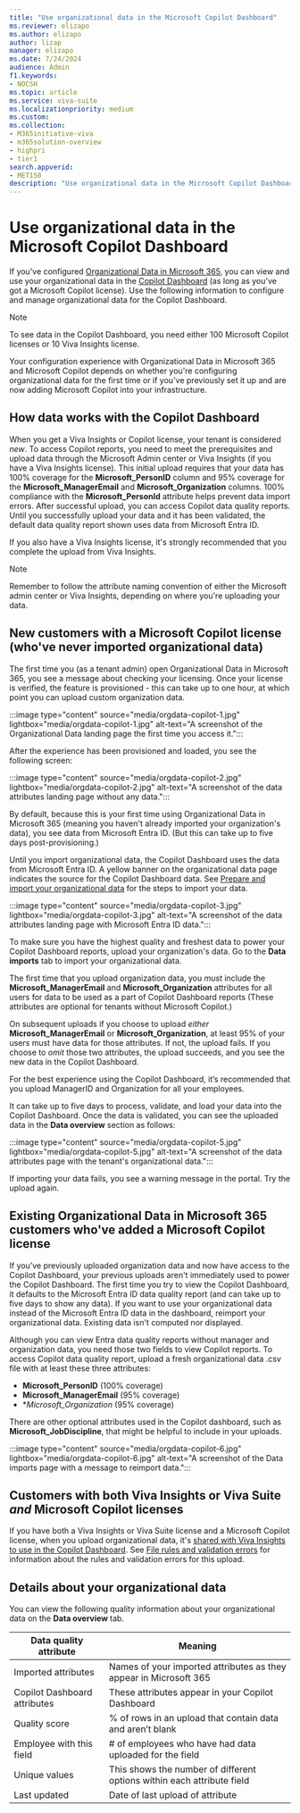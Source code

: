 ```yaml
---
title: "Use organizational data in the Microsoft Copilot Dashboard"
ms.reviewer: elizapo
ms.author: elizapo
author: lizap
manager: elizapo
ms.date: 7/24/2024
audience: Admin
f1.keywords:
- NOCSH
ms.topic: article
ms.service: viva-suite
ms.localizationpriority: medium
ms.custom:
ms.collection:  
- M365initiative-viva
- m365solution-overview
- highpri
- tier1
search.appverid:
- MET150
description: "Use organizational data in the Microsoft Copilot Dashboard"
---
```

# Use organizational data in the Microsoft Copilot Dashboard

If you've configured [Organizational Data in Microsoft 365](organizational-data.md), you can view and use your organizational data in the [Copilot Dashboard](insights/org-team-insights/delegate-access.md) (as long as you've got a Microsoft Copilot license). Use the following information to configure and manage organizational data for the Copilot Dashboard.

> [!NOTE]
> To see data in the Copilot Dashboard, you need either 100 Microsoft Copilot licenses or 10 Viva Insights license.

Your configuration experience with Organizational Data in Microsoft 365 and Microsoft Copilot depends on whether you're configuring organizational data for the first time or if you've previously set it up and are now adding Microsoft Copilot into your infrastructure.

## How data works with the Copilot Dashboard
When you get a Viva Insights or Copilot license, your tenant is considered *new*. To access Copilot reports, you need to meet the prerequisites and upload data  through the Microsoft Admin center or Viva Insights (if you have a Viva Insights license). This initial upload requires that your data has 100% coverage for the **Microsoft_PersonID** column and 95% coverage for the **Microsoft_ManagerEmail** and **Microsoft_Organization** columns. 100% compliance with the **Microsoft_PersonId** attribute helps prevent data import errors. After successful upload, you can access Copilot data quality reports. Until you successfully upload your data and it has been validated, the default data quality report shown uses data from Microsoft Entra ID.  

If you also have a Viva Insights license, it's strongly recommended that you complete the upload from Viva Insights. 

>[!NOTE]
> Remember to follow the attribute naming convention of either the Microsoft admin center or Viva Insights, depending on where you're uploading your data.


## New customers with a Microsoft Copilot license (who've never imported organizational data)

The first time you (as a tenant admin) open Organizational Data in Microsoft 365, you see a message about checking your licensing. Once your license is verified, the feature is provisioned - this can take up to one hour, at which point you can upload custom organization data.

:::image type="content" source="media/orgdata-copilot-1.jpg" lightbox="media/orgdata-copilot-1.jpg" alt-text="A screenshot of the Organizational Data landing page the first time you access it.":::

After the experience has been provisioned and loaded, you see the following screen: 

:::image type="content" source="media/orgdata-copilot-2.jpg" lightbox="media/orgdata-copilot-2.jpg" alt-text="A screenshot of the data attributes landing page without any data.":::

By default, because this is your first time using Organizational Data in Microsoft 365 (meaning you haven't already imported your organization's data), you see data from Microsoft Entra ID. (But this can take up to five days post-provisioning.)

Until you import organizational data, the Copilot Dashboard uses the data from Microsoft Entra ID. A yellow banner on the organizational data page indicates the source for the Copilot Dashboard data. See [Prepare and import your organizational data](organizational-data.md#prepare-and-import-your-organizational-data) for the steps to import your data.

:::image type="content" source="media/orgdata-copilot-3.jpg" lightbox="media/orgdata-copilot-3.jpg" alt-text="A screenshot of the data attributes landing page with Microsoft Entra ID data.":::

To make sure you have the highest quality and freshest data to power your Copilot Dashboard reports, upload your organization's data. Go to the **Data imports** tab to import your organizational data.

The first time that you upload organization data, you *must* include the **Microsoft_ManagerEmail** and **Microsoft_Organization** attributes for all users for data to be used as a part of Copilot Dashboard reports (These attributes are optional for tenants without Microsoft Copilot.) 

On subsequent uploads if you choose to upload *either* **Microsoft_ManagerEmail** or **Microsoft_Organization**, at least 95% of your users must have data for those attributes. If not, the upload fails. If you choose to *omit* those two attributes, the upload succeeds, and you see the new data in the Copilot Dashboard. 

For the best experience using the Copilot Dashboard, it’s recommended that you upload ManagerID and Organization for all your employees. 

It can take up to five days to process, validate, and load your data into the Copilot Dashboard. Once the data is validated, you can see the uploaded data in the **Data overview** section as follows:  

:::image type="content" source="media/orgdata-copilot-5.jpg" lightbox="media/orgdata-copilot-5.jpg" alt-text="A screenshot of the data attributes page with the tenant's organizational data.":::


If importing your data fails, you see a warning message in the portal. Try the upload again.

## Existing Organizational Data in Microsoft 365 customers who've added a Microsoft Copilot license
If you’ve previously uploaded organization data and now have access to the Copilot Dashboard, your previous uploads aren't immediately used to power the Copilot Dashboard. The first time you try to view the Copilot Dashboard, it defaults to the Microsoft Entra ID data quality report (and can take up to five days to show any data). If you want to use your organizational data instead of the Microsoft Entra ID data in the dashboard, reimport your organizational data. Existing data isn't computed nor displayed.

Although you can view Entra data quality reports without manager and organization data, you need those two fields to view Copilot reports. To access Copilot data quality report, upload a fresh organizational data .csv file with at least these three attributes:
- **Microsoft_PersonID** (100% coverage)
- **Microsoft_ManagerEmail** (95% coverage)
- **Microsoft_Organization* (95% coverage)

There are other optional attributes used in the Copilot dashboard, such as **Microsoft_JobDiscipline**, that might be helpful to include in your uploads. 


:::image type="content" source="media/orgdata-copilot-6.jpg" lightbox="media/orgdata-copilot-6.jpg" alt-text="A screenshot of the Data imports page with a message to reimport data.":::

## Customers with both Viva Insights or Viva Suite *and* Microsoft Copilot licenses  

If you have both a Viva Insights or Viva Suite license and a Microsoft Copilot license, when you upload organizational data, it's [shared with Viva Insights to use in the Copilot Dashboard](insights/org-team-insights/copilot-dashboard.md). See [File rules and validation errors](insights/advanced/admin/rules-validation-errors.md) for information about the rules and validation errors for this upload.

## Details about your organizational data

You can view the following quality information about your organizational data on the **Data overview** tab. 

|Data quality attribute|Meaning|
|-|-|
|Imported attributes|Names of your imported attributes as they appear in Microsoft 365| 
|Copilot Dashboard attributes|These attributes appear in your Copilot Dashboard| 
|Quality score|% of rows in an upload that contain data and aren’t blank| 
|Employee with this field|# of employees who have had data uploaded for the field|  
|Unique values|This shows the number of different options within each attribute field| 
|Last updated|Date of last upload of attribute| 

